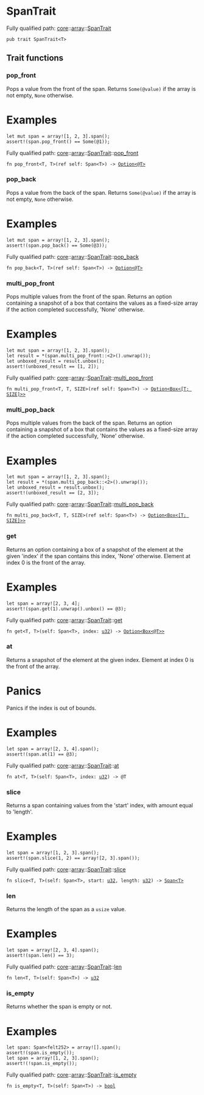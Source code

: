 # SpanTrait

Fully qualified path: [core](./core.md)::[array](./core-array.md)::[SpanTrait](./core-array-SpanTrait.md)

<pre><code class="language-cairo">pub trait SpanTrait&lt;T&gt;</code></pre>

## Trait functions

### pop_front

Pops a value from the front of the span.
Returns `Some(@value)` if the array is not empty, `None` otherwise.
# Examples

```cairo
let mut span = array![1, 2, 3].span();
assert!(span.pop_front() == Some(@1));
```

Fully qualified path: [core](./core.md)::[array](./core-array.md)::[SpanTrait](./core-array-SpanTrait.md)::[pop_front](./core-array-SpanTrait.md#pop_front)

<pre><code class="language-cairo">fn pop_front&lt;T, T&gt;(ref self: Span&lt;T&gt;) -&gt; <a href="core-option-Option.html">Option&lt;@T&gt;</a></code></pre>


### pop_back

Pops a value from the back of the span.
Returns `Some(@value)` if the array is not empty, `None` otherwise.
# Examples

```cairo
let mut span = array![1, 2, 3].span();
assert!(span.pop_back() == Some(@3));
```

Fully qualified path: [core](./core.md)::[array](./core-array.md)::[SpanTrait](./core-array-SpanTrait.md)::[pop_back](./core-array-SpanTrait.md#pop_back)

<pre><code class="language-cairo">fn pop_back&lt;T, T&gt;(ref self: Span&lt;T&gt;) -&gt; <a href="core-option-Option.html">Option&lt;@T&gt;</a></code></pre>


### multi_pop_front

Pops multiple values from the front of the span.
Returns an option containing a snapshot of a box that contains the values as a fixed-size
array if the action completed successfully, 'None' otherwise.
# Examples

```cairo
let mut span = array![1, 2, 3].span();
let result = *(span.multi_pop_front::<2>().unwrap());
let unboxed_result = result.unbox();
assert!(unboxed_result == [1, 2]);
```

Fully qualified path: [core](./core.md)::[array](./core-array.md)::[SpanTrait](./core-array-SpanTrait.md)::[multi_pop_front](./core-array-SpanTrait.md#multi_pop_front)

<pre><code class="language-cairo">fn multi_pop_front&lt;T, T, SIZE&gt;(ref self: Span&lt;T&gt;) -&gt; <a href="core-option-Option.html">Option&lt;Box&lt;[T; SIZE]&gt;&gt;</a></code></pre>


### multi_pop_back

Pops multiple values from the back of the span.
Returns an option containing a snapshot of a box that contains the values as a fixed-size
array if the action completed successfully, 'None' otherwise.
# Examples

```cairo
let mut span = array![1, 2, 3].span();
let result = *(span.multi_pop_back::<2>().unwrap());
let unboxed_result = result.unbox();
assert!(unboxed_result == [2, 3]);
```

Fully qualified path: [core](./core.md)::[array](./core-array.md)::[SpanTrait](./core-array-SpanTrait.md)::[multi_pop_back](./core-array-SpanTrait.md#multi_pop_back)

<pre><code class="language-cairo">fn multi_pop_back&lt;T, T, SIZE&gt;(ref self: Span&lt;T&gt;) -&gt; <a href="core-option-Option.html">Option&lt;Box&lt;[T; SIZE]&gt;&gt;</a></code></pre>


### get

Returns an option containing a box of a snapshot of the element at the given 'index'
if the span contains this index, 'None' otherwise.
Element at index 0 is the front of the array.
# Examples

```cairo
let span = array![2, 3, 4];
assert!(span.get(1).unwrap().unbox() == @3);
```

Fully qualified path: [core](./core.md)::[array](./core-array.md)::[SpanTrait](./core-array-SpanTrait.md)::[get](./core-array-SpanTrait.md#get)

<pre><code class="language-cairo">fn get&lt;T, T&gt;(self: Span&lt;T&gt;, index: <a href="core-integer-u32.html">u32</a>) -&gt; <a href="core-option-Option.html">Option&lt;Box&lt;@T&gt;&gt;</a></code></pre>


### at

Returns a snapshot of the element at the given index.
Element at index 0 is the front of the array.
# Panics

Panics if the index is out of bounds.
# Examples

```cairo
let span = array![2, 3, 4].span();
assert!(span.at(1) == @3);
```

Fully qualified path: [core](./core.md)::[array](./core-array.md)::[SpanTrait](./core-array-SpanTrait.md)::[at](./core-array-SpanTrait.md#at)

<pre><code class="language-cairo">fn at&lt;T, T&gt;(self: Span&lt;T&gt;, index: <a href="core-integer-u32.html">u32</a>) -&gt; @T</code></pre>


### slice

Returns a span containing values from the 'start' index, with
amount equal to 'length'.
# Examples

```cairo
let span = array![1, 2, 3].span();
assert!(span.slice(1, 2) == array![2, 3].span());
```

Fully qualified path: [core](./core.md)::[array](./core-array.md)::[SpanTrait](./core-array-SpanTrait.md)::[slice](./core-array-SpanTrait.md#slice)

<pre><code class="language-cairo">fn slice&lt;T, T&gt;(self: Span&lt;T&gt;, start: <a href="core-integer-u32.html">u32</a>, length: <a href="core-integer-u32.html">u32</a>) -&gt; <a href="core-array-Span.html">Span&lt;T&gt;</a></code></pre>


### len

Returns the length of the span as a `usize` value.
# Examples

```cairo
let span = array![2, 3, 4].span();
assert!(span.len() == 3);
```

Fully qualified path: [core](./core.md)::[array](./core-array.md)::[SpanTrait](./core-array-SpanTrait.md)::[len](./core-array-SpanTrait.md#len)

<pre><code class="language-cairo">fn len&lt;T, T&gt;(self: Span&lt;T&gt;) -&gt; <a href="core-integer-u32.html">u32</a></code></pre>


### is_empty

Returns whether the span is empty or not.
# Examples

```cairo
let span: Span<felt252> = array![].span();
assert!(span.is_empty());
let span = array![1, 2, 3].span();
assert!(!span.is_empty());
```

Fully qualified path: [core](./core.md)::[array](./core-array.md)::[SpanTrait](./core-array-SpanTrait.md)::[is_empty](./core-array-SpanTrait.md#is_empty)

<pre><code class="language-cairo">fn is_empty&lt;T, T&gt;(self: Span&lt;T&gt;) -&gt; <a href="core-bool.html">bool</a></code></pre>


